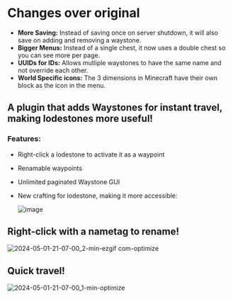 # Changes over original
- **More Saving:** Instead of saving once on server shutdown, it will also save on adding and removing a waystone.
- **Bigger Menus:** Instead of a single chest, it now uses a double chest so you can see more per page.
- **UUIDs for IDs:** Allows mutliple waystones to have the same name and not override each other.
- **World Specific icons:** The 3 dimensions in Minecraft have their own block as the icon in the menu.

## A plugin that adds Waystones for instant travel, making lodestones more useful!

### Features:
- Right-click a lodestone to activate it as a waypoint
- Renamable waypoints
- Unlimited paginated Waystone GUI
- New crafting for lodestone, making it more accessible:

    ![image](https://github.com/Pozzoo/QuickWaystones/assets/73541474/003effe1-ae79-4061-89d9-90a1d5fcb4a6)

## Right-click with a nametag to rename!
![2024-05-01-21-07-00_2-min-ezgif com-optimize](https://github.com/Pozzoo/QuickWaystones/assets/73541474/955b7f93-f440-461e-93fb-2a2d4c547636)

## Quick travel!
![2024-05-01-21-07-00_1-min-optimize](https://github.com/Pozzoo/QuickWaystones/assets/73541474/b5f62abe-7e4e-446a-8362-80ff5fc40151)

